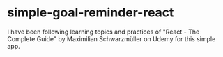 # simple-goal-reminder-react

I have been following learning topics and practices of "React - The Complete Guide" by Maximilian Schwarzmüller on Udemy for this simple app.
